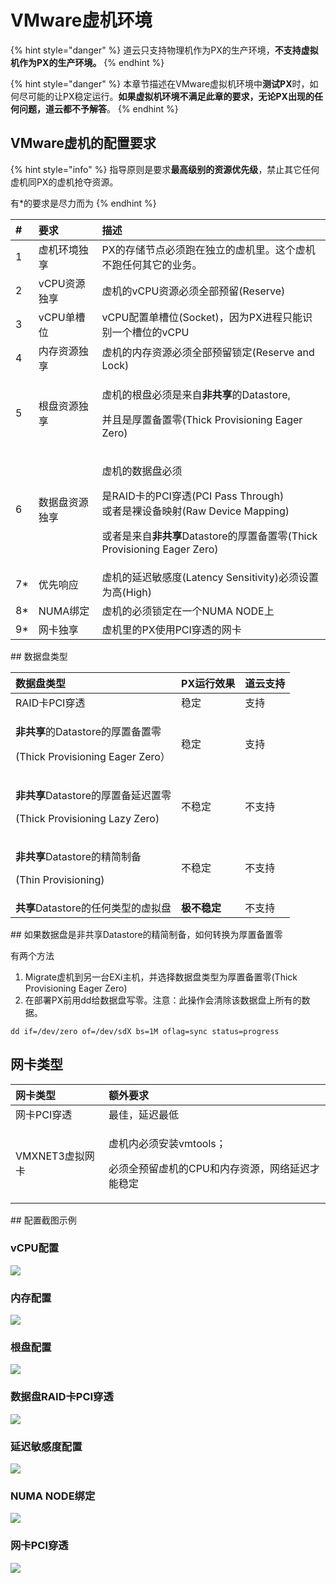 # VMware虚机环境

{% hint style="danger" %}
道云只支持物理机作为PX的生产环境，**不支持虚拟机作为PX的生产环境。**
{% endhint %}

{% hint style="danger" %}
本章节描述在VMware虚拟机环境中**测试PX**时，如何尽可能的让PX稳定运行。**如果虚拟机环境不满足此章的要求，无论PX出现的任何问题，道云都不予解答**。
{% endhint %}

## VMware虚机的配置要求

{% hint style="info" %}
指导原则是要求**最高级别的资源优先级**，禁止其它任何虚机同PX的虚机抢夺资源。

有\*的要求是尽力而为
{% endhint %}

<table>
  <thead>
    <tr>
      <th style="text-align:left">#</th>
      <th style="text-align:left">&#x8981;&#x6C42;</th>
      <th style="text-align:left">&#x63CF;&#x8FF0;</th>
    </tr>
  </thead>
  <tbody>
    <tr>
      <td style="text-align:left">1</td>
      <td style="text-align:left">&#x865A;&#x673A;&#x73AF;&#x5883;&#x72EC;&#x4EAB;</td>
      <td style="text-align:left">PX&#x7684;&#x5B58;&#x50A8;&#x8282;&#x70B9;&#x5FC5;&#x987B;&#x8DD1;&#x5728;&#x72EC;&#x7ACB;&#x7684;&#x865A;&#x673A;&#x91CC;&#x3002;&#x8FD9;&#x4E2A;&#x865A;&#x673A;&#x4E0D;&#x8DD1;&#x4EFB;&#x4F55;&#x5176;&#x5B83;&#x7684;&#x4E1A;&#x52A1;&#x3002;</td>
    </tr>
    <tr>
      <td style="text-align:left">2</td>
      <td style="text-align:left">vCPU&#x8D44;&#x6E90;&#x72EC;&#x4EAB;</td>
      <td style="text-align:left">&#x865A;&#x673A;&#x7684;vCPU&#x8D44;&#x6E90;&#x5FC5;&#x987B;&#x5168;&#x90E8;&#x9884;&#x7559;(Reserve)</td>
    </tr>
    <tr>
      <td style="text-align:left">3</td>
      <td style="text-align:left">vCPU&#x5355;&#x69FD;&#x4F4D;</td>
      <td style="text-align:left">vCPU&#x914D;&#x7F6E;&#x5355;&#x69FD;&#x4F4D;(Socket)&#xFF0C;&#x56E0;&#x4E3A;PX&#x8FDB;&#x7A0B;&#x53EA;&#x80FD;&#x8BC6;&#x522B;&#x4E00;&#x4E2A;&#x69FD;&#x4F4D;&#x7684;vCPU</td>
    </tr>
    <tr>
      <td style="text-align:left">4</td>
      <td style="text-align:left">&#x5185;&#x5B58;&#x8D44;&#x6E90;&#x72EC;&#x4EAB;</td>
      <td style="text-align:left">&#x865A;&#x673A;&#x7684;&#x5185;&#x5B58;&#x8D44;&#x6E90;&#x5FC5;&#x987B;&#x5168;&#x90E8;&#x9884;&#x7559;&#x9501;&#x5B9A;(Reserve
        and Lock)</td>
    </tr>
    <tr>
      <td style="text-align:left">5</td>
      <td style="text-align:left">&#x6839;&#x76D8;&#x8D44;&#x6E90;&#x72EC;&#x4EAB;</td>
      <td style="text-align:left">
        <p>&#x865A;&#x673A;&#x7684;&#x6839;&#x76D8;&#x5FC5;&#x987B;&#x662F;&#x6765;&#x81EA;<b>&#x975E;&#x5171;&#x4EAB;</b>&#x7684;Datastore,</p>
        <p>&#x5E76;&#x4E14;&#x662F;&#x539A;&#x7F6E;&#x5907;&#x7F6E;&#x96F6;(Thick
          Provisioning Eager Zero)</p>
      </td>
    </tr>
    <tr>
      <td style="text-align:left">6</td>
      <td style="text-align:left">&#x6570;&#x636E;&#x76D8;&#x8D44;&#x6E90;&#x72EC;&#x4EAB;</td>
      <td style="text-align:left">
        <p>&#x865A;&#x673A;&#x7684;&#x6570;&#x636E;&#x76D8;&#x5FC5;&#x987B;</p>
        <p>&#x662F;RAID&#x5361;&#x7684;PCI&#x7A7F;&#x900F;(PCI Pass Through)
          <br />&#x6216;&#x8005;&#x662F;&#x88F8;&#x8BBE;&#x5907;&#x6620;&#x5C04;(Raw Device
          Mapping)</p>
        <p>&#x6216;&#x8005;&#x662F;&#x6765;&#x81EA;<b>&#x975E;&#x5171;&#x4EAB;</b>Datastore&#x7684;&#x539A;&#x7F6E;&#x5907;&#x7F6E;&#x96F6;(Thick
          Provisioning Eager Zero)</p>
      </td>
    </tr>
    <tr>
      <td style="text-align:left">7*</td>
      <td style="text-align:left">&#x4F18;&#x5148;&#x54CD;&#x5E94;</td>
      <td style="text-align:left">&#x865A;&#x673A;&#x7684;&#x5EF6;&#x8FDF;&#x654F;&#x611F;&#x5EA6;(Latency
        Sensitivity)&#x5FC5;&#x987B;&#x8BBE;&#x7F6E;&#x4E3A;&#x9AD8;(High)</td>
    </tr>
    <tr>
      <td style="text-align:left">8*</td>
      <td style="text-align:left">NUMA&#x7ED1;&#x5B9A;</td>
      <td style="text-align:left">&#x865A;&#x673A;&#x7684;&#x5FC5;&#x987B;&#x9501;&#x5B9A;&#x5728;&#x4E00;&#x4E2A;NUMA
        NODE&#x4E0A;</td>
    </tr>
    <tr>
      <td style="text-align:left">9*</td>
      <td style="text-align:left">&#x7F51;&#x5361;&#x72EC;&#x4EAB;</td>
      <td style="text-align:left">&#x865A;&#x673A;&#x91CC;&#x7684;PX&#x4F7F;&#x7528;PCI&#x7A7F;&#x900F;&#x7684;&#x7F51;&#x5361;</td>
    </tr>
  </tbody>
</table>## 数据盘类型

<table>
  <thead>
    <tr>
      <th style="text-align:left">&#x6570;&#x636E;&#x76D8;&#x7C7B;&#x578B;</th>
      <th style="text-align:left">PX&#x8FD0;&#x884C;&#x6548;&#x679C;</th>
      <th style="text-align:left">&#x9053;&#x4E91;&#x652F;&#x6301;</th>
    </tr>
  </thead>
  <tbody>
    <tr>
      <td style="text-align:left">RAID&#x5361;PCI&#x7A7F;&#x900F;</td>
      <td style="text-align:left">&#x7A33;&#x5B9A;</td>
      <td style="text-align:left">&#x652F;&#x6301;</td>
    </tr>
    <tr>
      <td style="text-align:left">
        <p><b>&#x975E;&#x5171;&#x4EAB;</b>&#x7684;Datastore&#x7684;&#x539A;&#x7F6E;&#x5907;&#x7F6E;&#x96F6;</p>
        <p>(Thick Provisioning Eager Zero&#xFF09;</p>
      </td>
      <td style="text-align:left">&#x7A33;&#x5B9A;</td>
      <td style="text-align:left">&#x652F;&#x6301;</td>
    </tr>
    <tr>
      <td style="text-align:left">
        <p><b>&#x975E;&#x5171;&#x4EAB;</b>Datastore&#x7684;&#x539A;&#x7F6E;&#x5907;&#x5EF6;&#x8FDF;&#x7F6E;&#x96F6;</p>
        <p>(Thick Provisioning Lazy Zero)</p>
      </td>
      <td style="text-align:left">&#x4E0D;&#x7A33;&#x5B9A;</td>
      <td style="text-align:left">&#x4E0D;&#x652F;&#x6301;</td>
    </tr>
    <tr>
      <td style="text-align:left">
        <p><b>&#x975E;&#x5171;&#x4EAB;</b>Datastore&#x7684;&#x7CBE;&#x7B80;&#x5236;&#x5907;</p>
        <p>(Thin Provisioning)</p>
      </td>
      <td style="text-align:left">&#x4E0D;&#x7A33;&#x5B9A;</td>
      <td style="text-align:left">&#x4E0D;&#x652F;&#x6301;</td>
    </tr>
    <tr>
      <td style="text-align:left"><b>&#x5171;&#x4EAB;</b>Datastore&#x7684;&#x4EFB;&#x4F55;&#x7C7B;&#x578B;&#x7684;&#x865A;&#x62DF;&#x76D8;</td>
      <td
      style="text-align:left"> <b>&#x6781;&#x4E0D;&#x7A33;&#x5B9A;</b>
        </td>
        <td style="text-align:left">&#x4E0D;&#x652F;&#x6301;</td>
    </tr>
  </tbody>
</table>## 如果数据盘是非共享Datastore的精简制备，如何转换为厚置备置零

有两个方法

1. Migrate虚机到另一台EXi主机，并选择数据盘类型为厚置备置零\(Thick Provisioning Eager Zero\)
2. 在部署PX前用dd给数据盘写零。注意：此操作会清除该数据盘上所有的数据。

```text
dd if=/dev/zero of=/dev/sdX bs=1M oflag=sync status=progress
```

## 网卡类型

<table>
  <thead>
    <tr>
      <th style="text-align:left">&#x7F51;&#x5361;&#x7C7B;&#x578B;</th>
      <th style="text-align:left">&#x989D;&#x5916;&#x8981;&#x6C42;</th>
    </tr>
  </thead>
  <tbody>
    <tr>
      <td style="text-align:left">&#x7F51;&#x5361;PCI&#x7A7F;&#x900F;</td>
      <td style="text-align:left">&#x6700;&#x4F73;&#xFF0C;&#x5EF6;&#x8FDF;&#x6700;&#x4F4E;</td>
    </tr>
    <tr>
      <td style="text-align:left">VMXNET3&#x865A;&#x62DF;&#x7F51;&#x5361;</td>
      <td style="text-align:left">
        <p>&#x865A;&#x673A;&#x5185;&#x5FC5;&#x987B;&#x5B89;&#x88C5;vmtools&#xFF1B;</p>
        <p>&#x5FC5;&#x987B;&#x5168;&#x9884;&#x7559;&#x865A;&#x673A;&#x7684;CPU&#x548C;&#x5185;&#x5B58;&#x8D44;&#x6E90;&#xFF0C;&#x7F51;&#x7EDC;&#x5EF6;&#x8FDF;&#x624D;&#x80FD;&#x7A33;&#x5B9A;</p>
      </td>
    </tr>
  </tbody>
</table>## 配置截图示例

### vCPU配置

![](../../.gitbook/assets/image%20%289%29.png)

### 内存配置

![](../../.gitbook/assets/image%20%2810%29.png)

### 根盘配置

![](../../.gitbook/assets/image%20%284%29.png)

### 数据盘RAID卡PCI穿透

![](../../.gitbook/assets/image%20%287%29.png)

### 延迟敏感度配置

![](../../.gitbook/assets/image%20%288%29.png)

### NUMA NODE绑定

![](../../.gitbook/assets/image.png)

### 网卡PCI穿透

![](../../.gitbook/assets/image%20%283%29.png)



